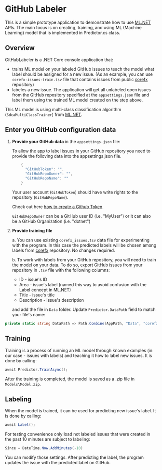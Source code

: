 # GitHub Labeler
This is a simple prototype application to demonstrate how to use [ML.NET](https://www.nuget.org/packages/Microsoft.ML/) APIs. The main focus is on creating, training, and using ML (Machine Learning) model that is implemented in Predictor.cs class.

## Overview
GitHubLabeler is a .NET Core console application that:
* trains ML model on your labeled GitHub issues to teach the model what label should be assigned for a new issue. (As an example, you can use `corefx-issues-train.tsv` file that contains issues from public [corefx](https://github.com/dotnet/corefx) repository)
* labeles a new issue. The application will get all unlabeled open issues from the GitHub repository specified at the `appsettings.json` file and label them using the trained ML model created on the step above.  

This ML model is using multi-class classification algorithm (`SdcaMultiClassTrainer`) from [ML.NET](https://www.nuget.org/packages/Microsoft.ML/).

## Enter you GitHub configuration data
1. **Provide your GitHub data** in the `appsettings.json` file:

    To allow the app to label issues in your GitHub repository you need to provide the folloving data into the appsettings.json file.
    ```csharp
        {
          "GitHubToken": "",
          "GitHubRepoOwner": "",
          "GitHubRepoName": ""
        }
    ```
    Your user account (`GitHubToken`) should have write rights to the repository (`GitHubRepoName`).

    Check out here [how to create a Github Token](https://help.github.com/articles/creating-a-personal-access-token-for-the-command-line/).

    `GitHubRepoOwner` can be a GitHub user ID (i.e. "MyUser") or it can also be a GitHub Organization (i.e. "dotnet")

2. **Provide training file**

    a.  You can use existing `corefx_issues.tsv` data file for experimenting  with the program. In this case the predicted labels will be chosen among labels from [corefx](https://github.com/dotnet/corefx) repository. No changes required.
    
    b. To work with labels from your GitHub repository, you will need to train the model on your data. To do so, export GitHub issues from your repository in `.tsv` file with the following columns:
    * ID - issue's ID
    * Area - issue's label (named this way to avoid confusion with the Label concept in ML.NET)
    * Title - issue's title
    * Description - issue's description
    
    and add the file in `Data` folder. Update `Predictor.DataPath` field to match your file's name:
```csharp
private static string DataPath => Path.Combine(AppPath, "Data", "corefx_issues.tsv");
```

## Training 
Training is a process of running an ML model through known examples (in our case - issues with labels) and teaching it how to label new issues. It is done by calling:
```csharp
await Predictor.TrainAsync();
```
After the training is completed, the model is saved as a .zip file in `Models\Model.zip`.

## Labeling
When the model is trained, it can be used for predicting new issue's label. It is done by calling:
```csharp
await Label();
```

For testing convenience only load not labeled issues that were created in the past 10 minutes are subject to labeling:
```csharp
Since = DateTime.Now.AddMinutes(-10)
```
You can modify those settings. After predicting the label, the program updates the issue with the predicted label on GitHub.